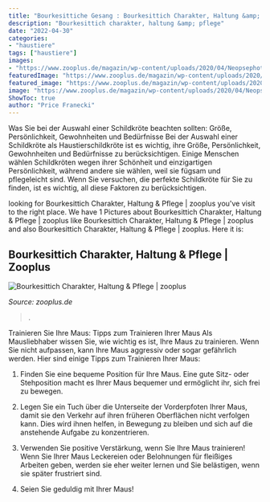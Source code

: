 ```yaml
---
title: "Bourkesittiche Gesang : Bourkesittich Charakter, Haltung &amp; Pflege"
description: "Bourkesittich charakter, haltung &amp; pflege"
date: "2022-04-30"
categories:
- "haustiere"
tags: ["haustiere"]
images:
- "https://www.zooplus.de/magazin/wp-content/uploads/2020/04/Neopsephotus-bourkii-450x300.jpeg"
featuredImage: "https://www.zooplus.de/magazin/wp-content/uploads/2020/04/Neopsephotus-bourkii-450x300.jpeg"
featured_image: "https://www.zooplus.de/magazin/wp-content/uploads/2020/04/Neopsephotus-bourkii-450x300.jpeg"
image: "https://www.zooplus.de/magazin/wp-content/uploads/2020/04/Neopsephotus-bourkii-450x300.jpeg"
ShowToc: true
author: "Price Franecki"
---
```



Was Sie bei der Auswahl einer Schildkröte beachten sollten: Größe, Persönlichkeit, Gewohnheiten und Bedürfnisse
Bei der Auswahl einer Schildkröte als Haustierschildkröte ist es wichtig, ihre Größe, Persönlichkeit, Gewohnheiten und Bedürfnisse zu berücksichtigen. Einige Menschen wählen Schildkröten wegen ihrer Schönheit und einzigartigen Persönlichkeit, während andere sie wählen, weil sie fügsam und pflegeleicht sind. Wenn Sie versuchen, die perfekte Schildkröte für Sie zu finden, ist es wichtig, all diese Faktoren zu berücksichtigen.

	

		
looking for Bourkesittich Charakter, Haltung &amp; Pflege | zooplus you've visit to the right place. We have 1 Pictures about Bourkesittich Charakter, Haltung &amp; Pflege | zooplus like Bourkesittich Charakter, Haltung &amp; Pflege | zooplus and also Bourkesittich Charakter, Haltung &amp; Pflege | zooplus. Here it is:
		
    
## Bourkesittich Charakter, Haltung &amp; Pflege | Zooplus

<img loading=lazy src="https://www.zooplus.de/magazin/wp-content/uploads/2020/04/Neopsephotus-bourkii-450x300.jpeg" onerror="this.onerror=null;this.src='https://tse4.mm.bing.net/th?id=OIP.XIjTeGVGBB4xdlf0DTdP5wAAAA&amp;pid=15.1';" alt="Bourkesittich Charakter, Haltung &amp; Pflege | zooplus">

_Source: zooplus.de_

>. 

	

Trainieren Sie Ihre Maus: Tipps zum Trainieren Ihrer Maus
Als Mausliebhaber wissen Sie, wie wichtig es ist, Ihre Maus zu trainieren. Wenn Sie nicht aufpassen, kann Ihre Maus aggressiv oder sogar gefährlich werden. Hier sind einige Tipps zum Trainieren Ihrer Maus:
1. Finden Sie eine bequeme Position für Ihre Maus. Eine gute Sitz- oder Stehposition macht es Ihrer Maus bequemer und ermöglicht ihr, sich frei zu bewegen.

2. Legen Sie ein Tuch über die Unterseite der Vorderpfoten Ihrer Maus, damit sie den Verkehr auf ihren früheren Oberflächen nicht verfolgen kann. Dies wird ihnen helfen, in Bewegung zu bleiben und sich auf die anstehende Aufgabe zu konzentrieren.

3. Verwenden Sie positive Verstärkung, wenn Sie Ihre Maus trainieren! Wenn Sie Ihrer Maus Leckereien oder Belohnungen für fleißiges Arbeiten geben, werden sie eher weiter lernen und Sie belästigen, wenn sie später frustriert sind.

4. Seien Sie geduldig mit Ihrer Maus!

